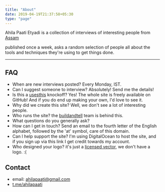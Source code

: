 ```yaml
---
title: "About"
date: 2019-04-19T21:37:58+05:30
type: "page"
---
```


Ahila Paati Etyadi is a collection of interviews of interesting people from [Assam](https://en.wikipedia.org/wiki/Assam)

published once a week, asks a random selection of people all about the tools and techniques they're using to get things done.

---
## FAQ

- When are new interviews posted? Every Monday, IST.
- Can I suggest someone to interview? Absolutely! Send me the details!
- Is this a [usesthis](https://usesthis.com/) knockoff? Yes! The whole site is freely available on GitHub! And if you do end up making your own, I'd love to see it.
- Why did we create this site? Well, we don't see a lot of interesting people.
- Who runs the site? the [buildandtell](https://github.com/buildandtell) team is behind this.
- What questions do you generally ask?
- How can I get in touch? Send an email to the fourth letter of the English alphabet, followed by the 'at' symbol, care of this domain.
- Can I help support the site? I'm using DigitalOcean to host the site, and if you sign up via this link I get credit towards my account.
- Who designed your logo? it's just a [licensed vector](https://pixabay.com/vectors/feather-inkwell-obsolete-1300305/), we don't have a logo. :(

## Contact
- email: ahilapaati@gmail.com
- [t.me/ahilapaati](https://t.me/ahilapaati)